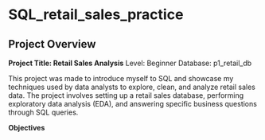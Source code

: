 # SQL_retail_sales_practice
## Project Overview

**Project Title: Retail Sales Analysis**
Level: Beginner
Database: p1_retail_db

This project was made to introduce myself to SQL and showcase my techniques used by data analysts to explore, clean, and analyze retail sales data. The project involves setting up a retail sales database, performing exploratory data analysis (EDA), and answering specific business questions through SQL queries.

**Objectives**

